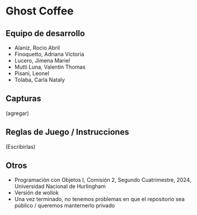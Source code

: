 # Ghost Coffee

## Equipo de desarrollo

- Alaniz, Rocio Abril
- Finoquetto, Adriana Victoria
- Lucero, Jimena Mariel
- Mutti Luna, Valentin Thomas
- Pisani, Leonel
- Tolaba, Carla Nataly

## Capturas

(agregar)

## Reglas de Juego / Instrucciones

(Escribirlas)


## Otros

- Programación con Objetos I, Comisión 2, Segundo Cuatrimestre, 2024, Universidad Nacional de Hurlingham
- Versión de wollok
- Una vez terminado, no tenemos problemas en que el repositorio sea público / queremos manternerlo privado
